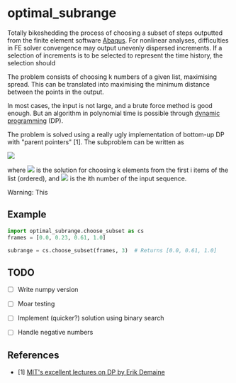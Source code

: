 # optimal_subrange

Totally bikeshedding the process of choosing a subset of 
steps outputted from the finite element software [Abaqus](https://www.3ds.com/products-services/simulia/products/abaqus/abaquscae/). For nonlinear analyses, difficulties in FE solver convergence may output unevenly dispersed increments. If a selection of increments is to be selected to represent the time history, the selection should 

The problem consists of choosing k numbers of a given list, maximising spread. This can be translated into maximising the minimum distance between the points in the output. 

In most cases, the input is not large, and a brute force method is good enough. But an algorithm in polynomial time is possible through [dynamic programming](https://en.wikipedia.org/wiki/Dynamic_programming) (DP).

The problem is solved using a really ugly implementation of bottom-up DP with "parent pointers" [1]. The subproblem can be written as

<img src="https://render.githubusercontent.com/render/math?math=X_{i,j} = \max\limits_{i=0..k \\ j=i..n}\{\min\limits_{k=0..j}(X_{i-1,k}, A_i - A_k)\}">

where <img src="https://render.githubusercontent.com/render/math?math=$X_{i,j}"> is the solution for choosing k elements from the first i items of the list (ordered), and <img src="https://render.githubusercontent.com/render/math?math=$A_i$"> is the ith number of the input sequence.

Warning: This 

## Example

```python
import optimal_subrange.choose_subset as cs
frames = [0.0, 0.23, 0.61, 1.0]

subrange = cs.choose_subset(frames, 3)  # Returns [0.0, 0.61, 1.0]
```


## TODO
 - [ ] Write numpy version
 - [ ] Moar testing
 - [ ] Implement (quicker?) solution using binary search
 - [ ] Handle negative numbers


## References
 - [1] [MIT's excellent lectures on DP by Erik Demaine](https://ocw.mit.edu/courses/electrical-engineering-and-computer-science/6-006-introduction-to-algorithms-fall-2011/lecture-videos/lecture-19-dynamic-programming-i-fibonacci-shortest-paths/)
